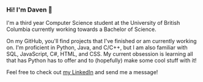 ### Hi! I'm Daven 👋 

I'm a third year Computer Science student at the University of British Columbia currently working towards a Bachelor of Science.

On my GitHub, you'll find projects that I've finished or am currently working on. I'm proficient in Python, Java, and C/C++, but I am also familiar with SQL, JavaScript, C#, HTML, and CSS. My current obsession is learning all that has Python has to offer and to (hopefully) make some cool stuff with it! 

Feel free to check out [my LinkedIn](https://www.linkedin.com/in/davenfroberg/) and send me a message!
